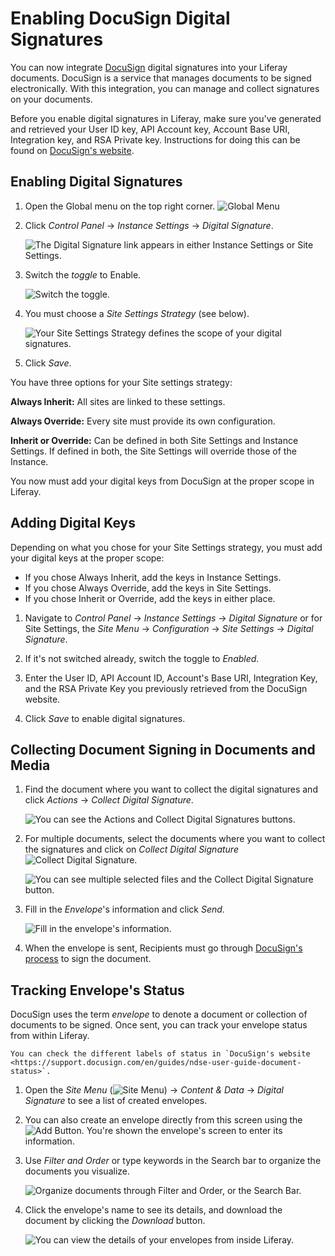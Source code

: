 ﻿# Enabling DocuSign Digital Signatures

You can now integrate [DocuSign](https://www.docusign.com/) digital signatures into your Liferay documents. DocuSign is a service that manages documents to be signed electronically. With this integration, you can manage and collect signatures on your documents.

Before you enable digital signatures in Liferay, make sure you've generated and retrieved your User ID key, API Account key, Account Base URI, Integration key, and RSA Private key. Instructions for doing this can be found on [DocuSign's website](https://support.docusign.com/en/guides/ndse-admin-guide-api-and-keys). 

## Enabling Digital Signatures

1. Open the Global menu on the top right corner. ![Global Menu](../../../images/icon-applications-menu.png)

1. Click *Control Panel* &rarr; *Instance Settings* &rarr; *Digital Signature*. 

    ![The Digital Signature link appears in either Instance Settings or Site Settings.](./enabling-docusign-digital-signature/images/01.png)
 
1. Switch the *toggle* to Enable.

    ![Switch the toggle.](./enabling-docusign-digital-signature/images/02.png)

1. You must choose a *Site Settings Strategy* (see below).

    ![Your Site Settings Strategy defines the scope of your digital signatures.](./enabling-docusign-digital-signature/images/03.png)

1. Click *Save*. 

You have three options for your Site settings strategy: 

**Always Inherit:** All sites are linked to these settings.

**Always Override:** Every site must provide its own configuration.

**Inherit or Override:** Can be defined in both Site Settings and Instance Settings. If defined in both, the Site Settings will override those of the Instance.

You now must add your digital keys from DocuSign at the proper scope in Liferay. 

## Adding Digital Keys

Depending on what you chose for your Site Settings strategy, you must add your digital keys at the proper scope: 

- If you chose Always Inherit, add the keys in Instance Settings. 
- If you chose Always Override, add the keys in Site Settings. 
- If you chose Inherit or Override, add the keys in either place.

1. Navigate to _Control Panel_ &rarr; _Instance Settings_ &rarr; _Digital Signature_ or for Site Settings, the _Site Menu_ &rarr; _Configuration_ &rarr; _Site Settings_ &rarr; _Digital Signature_. 

1. If it's not switched already, switch the toggle to _Enabled_.

1. Enter the User ID, API Account ID, Account's Base URI, Integration Key, and the RSA Private Key you previously retrieved from the DocuSign website. 

1. Click *Save* to enable digital signatures. 

## Collecting Document Signing in Documents and Media

1. Find the document where you want to collect the digital signatures and click *Actions* &rarr; *Collect Digital Signature*.

    ![You can see the Actions and Collect Digital Signatures buttons.](./enabling-docusign-digital-signature/images/04.png) 

1. For multiple documents, select the documents where you want to collect the signatures and click on *Collect Digital Signature* ![Collect Digital Signature](../../../images/icon-digital-signature.png). 

   ![You can see multiple selected files and the Collect Digital Signature button.](./enabling-docusign-digital-signature/images/05.png)

1. Fill in the *Envelope*'s information and click *Send*. 

    ![Fill in the envelope's information.](./enabling-docusign-digital-signature/images/06.png)

1. When the envelope is sent, Recipients must go through [DocuSign's process](https://www.docusign.com/products/electronic-signature) to sign the document. 

## Tracking Envelope's Status

DocuSign uses the term _envelope_ to denote a document or collection of documents to be signed. Once sent, you can track your envelope status from within Liferay. 

```tip::
You can check the different labels of status in `DocuSign's website <https://support.docusign.com/en/guides/ndse-user-guide-document-status>`. 
```

1. Open the *Site Menu* (![Site Menu](../../../images/icon-menu.png)) &rarr; _Content & Data_ &rarr; _Digital Signature_ to see a list of created envelopes. 

1. You can also create an envelope directly from this screen using the ![Add Button](../../../images/icon-add.png). You're shown the envelope's screen to enter its information. 

1. Use *Filter and Order* or type keywords in the Search bar to organize the documents you visualize.

    ![Organize documents through Filter and Order, or the Search Bar.](./enabling-docusign-digital-signature/images/07.png)

1. Click the envelope's name to see its details, and download the document by clicking the *Download* button. 

    ![You can view the details of your envelopes from inside Liferay.](./enabling-docusign-digital-signature/images/08.png)
